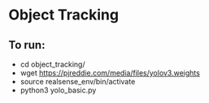 # Object Tracking

## To run:
- cd object_tracking/
- wget https://pjreddie.com/media/files/yolov3.weights
- source realsense_env/bin/activate
- python3 yolo_basic.py


<!-- 
wget https://pjreddie.com/media/files/yolov3.weights
wget https://github.com/pjreddie/darknet/blob/master/cfg/yolov3.cfg
wget https://github.com/pjreddie/darknet/blob/master/data/coco.names -->
